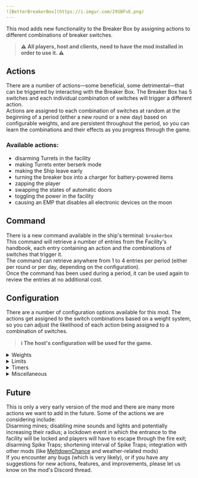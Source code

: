 ```yaml
---
![BetterBreakerBox](https://i.imgur.com/29SBFvE.png)
---
```


This mod adds new functionality to the Breaker Box by assigning actions to different combinations of breaker switches.
> **⚠️ All players, host and clients, need to have the mod installed in order to use it. ⚠️**
## Actions
There are a number of actions—some beneficial, some detrimental—that can be triggered by interacting with the Breaker Box. The Breaker Box has 5 switches and each individual combination of switches will trigger a different action.\
Actions are assigned to each combination of switches at random at the beginning of a period (either a new round or a new day) based on configurable weights, and are persistent throughout the period, so you can learn the combinations and their effects as you progress through the game.

### Available actions:
- disarming Turrets in the facility
- making Turrets enter berserk mode
- making the Ship leave early
- turning the breaker box into a charger for battery-powered items
- zapping the player
- swapping the states of automatic doors
- toggling the power in the facility
- causing an EMP that disables all electronic devices on the moon

## Command
There is a new command available in the ship's terminal: `breakerbox`\
This command will retrieve a number of entries from the Facility's handbook, each entry containing an action and the combinations of switches that trigger it.\
The command can retrieve anywhere from 1 to 4 entries per period (either per round or per day, depending on the configuration).\
Once the command has been used during a period, it can be used again to review the entries at no additional cost.

## Configuration
There are a number of configuration options available for this mod. The actions get assigned to the switch combinations based on a weight system, so you can adjust the likelihood of each action being assigned to a combination of switches.
> **ℹ️ The host's configuration will be used for the game.**

<details>
<summary>Weights</summary>
The weight option of an action can be used to adjust the likelihood of an action being assigned to a combination of switches. A higher weight means that the action is more likely to be assigned, while a weight of 0 means that the action will not be assigned to any combination of switches.
</details>
<details>
<summary>Limits</summary>
The limit option of an action can be used to allow an action to be assigned to a combination of switches only once. This can be useful if you want an action the have a high chance of being assigned to a combination of switches (a high weight) but you don't want it to be assigned to multiple combinations of switches.
</details>
<details>
<summary>Timers</summary>
The timer option of certain actions can be used to set the duration of the action.
</details>
<details>
<summary>Miscellaneous</summary>

- **resetAfterDay:** If true, the game will re-roll assigned actions to the Switch combination after each day, instead of at the start of a new round
- **ensureAction:** If true, the mod will ensure that every action with a weight greater than 0 is assigned to at least one combination of switches. The remaining combinations of switches will be assigned to actions based on their weights.
- **zapDamage:** The amount of damage the player takes when they trigger the zap action.
- **hintPrice:** The price of the `breakerbox` command in the terminal.
- **lockDoorsOnEmp:** If true, all automatic doors will be locked when the EMP action is triggered.
- **enableChainZap:** If true, the Zap action will chain to other players in the vicinity of the player that triggered the action.
</details>

## Future
This is only a very early version of the mod and there are many more actions we want to add in the future. Some of the actions we are considering include:\
Disarming mines; disabling mine sounds and lights and potentially increasing their radius; a lockdown event in which the entrance to the facility will be locked and players will have to escape through the fire exit; disarming Spike Traps; shortening interval of Spike Traps; integration with other mods (like [MeltdownChance](https://thunderstore.io/c/lethal-company/p/den/Meltdown_Chance/) and weather-related mods)\
If you encounter any bugs (which is very likely), or if you have any suggestions for new actions, features, and improvements, please let us know on the mod's Discord thread.